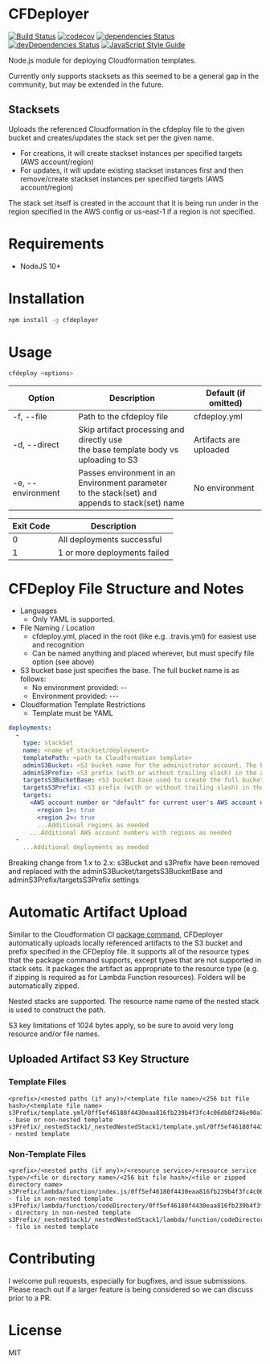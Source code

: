 # CFDeployer
[![Build Status](https://travis-ci.com/zippadd/cfdeploy.svg?branch=master)](https://travis-ci.com/zippadd/cfdeploy)
[![codecov](https://codecov.io/gh/zippadd/cfdeploy/branch/master/graph/badge.svg)](https://codecov.io/gh/zippadd/cfdeploy)
[![dependencies Status](https://david-dm.org/zippadd/cfdeploy/status.svg)](https://david-dm.org/zippadd/cfdeploy)
[![devDependencies Status](https://david-dm.org/zippadd/cfdeploy/dev-status.svg)](https://david-dm.org/zippadd/cfdeploy?type=dev)
[![JavaScript Style Guide](https://img.shields.io/badge/code_style-standard-brightgreen.svg)](https://standardjs.com)

Node.js module for deploying Cloudformation templates.

Currently only supports stacksets as this seemed to be a general gap in the community, but may be extended in the future.

## Stacksets
Uploads the referenced Cloudformation in the cfdeploy file to the given bucket and creates/updates the stack set per the given name.
* For creations, it will create stackset instances per specified targets (AWS account/region)
* For updates, it will update existing stackset instances first and then remove/create stackset instances per specified targets (AWS account/region)

The stack set itself is created in the account that it is being run under in the region specified in the AWS config or us-east-1 if a region is not specified.

# Requirements
* NodeJS 10+

# Installation
```bash
npm install -g cfdeployer
```

# Usage
```bash
cfdeploy <options>
```

| Option                              | Description                                                                                        | Default (if omitted)   |
|-------------------------------------|----------------------------------------------------------------------------------------------------|------------------------|
| -f, --file <filePath>               | Path to the cfdeploy file                                                                          | cfdeploy.yml           |
| -d, --direct                        | Skip artifact processing and directly use<br>the base template body vs uploading to S3             | Artifacts are uploaded |
| -e, --environment <environmentName> | Passes environment in an Environment parameter<br>to the stack(set) and appends to stack(set) name | No environment         |

| Exit Code | Description                  |
|-----------|------------------------------|
| 0         | All deployments successful   |
| 1         | 1 or more deployments failed |

# CFDeploy File Structure and Notes
* Languages
  * Only YAML is supported. 
* File Naming / Location
  * cfdeploy.yml, placed in the root (like e.g. .travis.yml) for easiest use and recognition
  * Can be named anything and placed wherever, but must specify file option (see above)
* S3 bucket base just specifies the base. The full bucket name is as follows:
  * No environment provided: <s3 bucket base>-<region>-<AWS account number>
  * Environment provided: <s3 bucket base>-<region>-<AWS account number>-<environment>
* Cloudformation Template Restrictions
  * Template must be YAML

```yaml
deployments:
  - 
    type: stackSet
    name: <name of stackset/deployment>
    templatePath: <path to Cloudformation template>
    adminS3Bucket: <S3 bucket name for the administrator account. The base template is placed here. -[environment] is appended if an environment is provided>
    adminS3Prefix: <S3 prefix (with or without trailing slash) in the adminS3Bucket where the uploaded base template is placed. e.g. thisIs/aPrefix/>
    targetsS3BucketBase: <S3 bucket base used to create the full bucket names where the base template artifacts are uploaded to>
    targetsS3Prefix: <S3 prefix (with or without trailing slash) in the targets S3 Buckets where the template artifacts are placed. e.g. thisIs/aPrefix/ >
    targets:
      <AWS account number or "default" for current user's AWS account number>:
        <region 1>: true
        <region 2>: true
        ...Additional regions as needed
      ...Additional AWS account numbers with regions as needed
  -
    ...Additional deployments as needed
```

Breaking change from 1.x to 2.x: s3Bucket and s3Prefix have been removed and replaced with the adminS3Bucket/targetsS3BucketBase
and adminS3Prefix/targetsS3Prefix settings

# Automatic Artifact Upload
Similar to the Cloudformation CI [package command](https://docs.aws.amazon.com/cli/latest/reference/cloudformation/package.html),
CFDeployer automatically uploads locally referenced artifacts to the S3 bucket and prefix specified in the CFDeploy file. It supports
all of the resource types that the package command supports, except types that are not supported in stack sets. It packages the
artifact as appropriate to the resource type (e.g. if zipping is required as for Lambda Function resources). Folders will be
automatically zipped.

Nested stacks are supported. The resource name name of the nested stack is used to construct the path.

S3 key limitations of 1024 bytes apply, so be sure to avoid very long resource and/or file names.

## Uploaded Artifact S3 Key Structure
### Template Files
```
<prefix>/<nested paths (if any)>/<template file name>/<256 bit file hash>/<template file name>
s3Prefix/template.yml/0ff5ef46180f4430eaa816fb239b4f3fc4c06db8f246e90a7c444ee25016e29d/template.yml - base or non-nested template
s3Prefix/_nestedStack1/_nestedNestedStack1/template.yml/0ff5ef46180f4430eaa816fb239b4f3fc4c06db8f246e90a7c444ee25016e29d/template.yml - nested template
```

### Non-Template Files
```
<prefix>/<nested paths (if any)>/<resource service>/<resource service type>/<file or directory name>/<256 bit file hash>/<file or zipped directory name>
s3Prefix/lambda/function/index.js/0ff5ef46180f4430eaa816fb239b4f3fc4c06db8f246e90a7c444ee25016e29d/index.js.zip - file in non-nested template
s3Prefix/lambda/function/codeDirectory/0ff5ef46180f4430eaa816fb239b4f3fc4c06db8f246e90a7c444ee25016e29d/codeDirectory.zip - directory in non-nested template
s3Prefix/_nestedStack1/_nestedNestedStack1/lambda/function/codeDirectory/0ff5ef46180f4430eaa816fb239b4f3fc4c06db8f246e90a7c444ee25016e29d/codeDirectory.zip - file in nested template
```

# Contributing
I welcome pull requests, especially for bugfixes, and issue submissions.
Please reach out if a larger feature is being considered so we can discuss prior to a PR.

# License
MIT